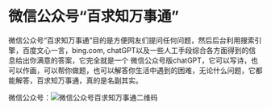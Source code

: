 # 微信公众号“百求知万事通”

微信公众号“百求知万事通”目的是方便网友们提问任何问题，然后后台利用搜索引擎，百度文心一言，bing.com, chatGPT以及一些人工手段综合各方面得到的信息给出你满意的答案，它完全就是一个
微信公众号版chatGPT，它可以写诗，也可以作画，可以帮你做题，也可以解答你生活中遇到的困难，无论什么问题，它都能解答，百求知万事通，真的是名副其实。

微信公众号：![微信公众号百求知万事通二维码](https://user-images.githubusercontent.com/1381010/236994354-e408e7db-a967-40c6-8c62-e2586701fd38.jpg)

